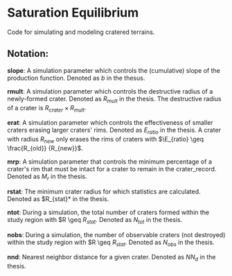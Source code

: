 # Saturation Equilibrium

Code for simulating and modeling cratered terrains.

## Notation:

**slope**: A simulation parameter which controls the (cumulative) slope of the production function. Denoted as $b$ in the thesus.

**rmult**: A simulation parameter which controls the destructive radius of a newly-formed crater. Denoted as $R_{mult}$ in the thesis. The destructive radius of a crater is $R_{crater} \times R_{mult}$.

**erat**: A simulation parameter which controls the effectiveness of smaller craters erasing larger craters' rims. Denoted as $E_{ratio}$ in the thesis. A crater with radius $R_{new}$ only erases the rims of craters with $\E_{ratio} \geq \frac{R_{old}} {R_{new}}$.

**mrp**: A simulation parameter that controls the minimum percentage of a crater's rim that must be intact for a crater to remain in the crater_record. Denoted as $M_{r}$ in the thesis.

**rstat**: The minimum crater radius for which statistics are calculated. Denoted as $R_{stat}* in the thesis.

**ntot**: During a simulation, the total number of craters formed within the study region with $R \geq $R_{stat}$. Denoted as $N_{tot}$ in the thesis.

**nobs**: During a simulation, the number of observable craters (not destroyed) within the study region with $R \geq $R_{stat}$. Denoted as $N_{obs}$ in the thesis.

**nnd**: Nearest neighbor distance for a given crater. Denoted as $NN_d$ in the thesis.